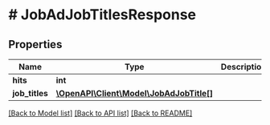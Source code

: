 # # JobAdJobTitlesResponse

## Properties

Name | Type | Description | Notes
------------ | ------------- | ------------- | -------------
**hits** | **int** |  |
**job_titles** | [**\OpenAPI\Client\Model\JobAdJobTitle[]**](JobAdJobTitle.md) |  | [optional]

[[Back to Model list]](../../README.md#models) [[Back to API list]](../../README.md#endpoints) [[Back to README]](../../README.md)
